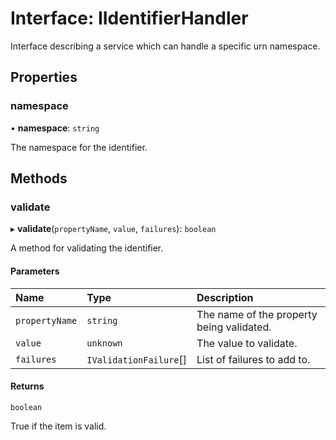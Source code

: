 # Interface: IIdentifierHandler

Interface describing a service which can handle a specific urn namespace.

## Properties

### namespace

• **namespace**: `string`

The namespace for the identifier.

## Methods

### validate

▸ **validate**(`propertyName`, `value`, `failures`): `boolean`

A method for validating the identifier.

#### Parameters

| Name           | Type                   | Description                               |
| :------------- | :--------------------- | :---------------------------------------- |
| `propertyName` | `string`               | The name of the property being validated. |
| `value`        | `unknown`              | The value to validate.                    |
| `failures`     | `IValidationFailure`[] | List of failures to add to.               |

#### Returns

`boolean`

True if the item is valid.
